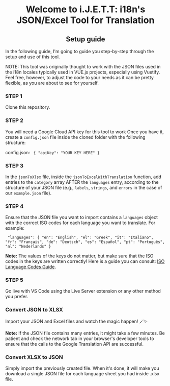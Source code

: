 ﻿<h1 align="center">Welcome to i.J.E.T.T: i18n's JSON/Excel Tool for Translation</h1>
<h2 align="center">Setup guide </h2>

<p align="left">In the following guide, I'm going to guide you step-by-step through the setup and use of this tool.</p>
<p align="left">NOTE: This tool was originally thought to work with the JSON files used in the i18n locales typically used in VUE.js projects, especially using Vuetify. Feel free, however, to adjust the code to your needs as it can be pretty flexible, as you are about to see for yourself.</p>

<h3 align="left">STEP 1</h3>
<p align="left">Clone this repository.</p>

<h3 align="left">STEP 2</h3>
<p align="left">You will need a Google Cloud API key for this tool to work Once you have it, create a <code>config.json</code> file inside the cloned folder with the following structure:</p>

config.json:
`
{
"apiKey": "YOUR KEY HERE"
}`

<h3 align="left">STEP 3</h3> 
<p align="left">In the <code>jsonToXlsx</code> file, inside the <code>jsonToExcelWithTranslation</code> function, add entries to the <code>category</code> array AFTER the <code>languages</code> entry, according to the structure of your JSON file (e.g., <code>labels</code>, <code>strings</code>, and <code>errors</code> in the case of our <code>example.json</code> file).</p>

<h3 align="left">STEP 4</h3> <p align="left">Ensure that the JSON file you want to import contains a <code>languages</code> object with the correct ISO codes for each language you want to translate. For example:</p>

`
"languages": {
"en": "English",
"el": "Greek",
"it": "Italiano",
"fr": "Français",
"de": "Deutsch",
"es": "Español",
"pt": "Português",
"nl": "Nederlands"
}`

<p align="left"><strong>Note:</strong> The values of the keys do not matter, but make sure that the ISO codes in the keys are written correctly! Here is a guide you can consult: <a href="https://www.lexilab.it/conosci-codici-che-identificano-le-lingue/">ISO Language Codes Guide</a>.</p>

<h3 align="left">STEP 5</h3> <p align="left">Go live with VS Code using the Live Server extension or any other method you prefer.</p>

<h3 align="left">Convert JSON to XLSX</h3> <p align="left">Import your JSON and Excel files and watch the magic happen! 🪄✨</p><p align="left"><strong>Note:</strong> If the JSON file contains many entries, it might take a few minutes. Be patient and check the network tab in your browser's developer tools to ensure that the calls to the Google Translation API are successful.</p>

<h3 align="left">Convert XLSX to JSON</h3> <p align="left">Simply import the previously created file. When it's done, it will make you download a single JSON file for each language sheet you had inside .xlsx file.</p>
